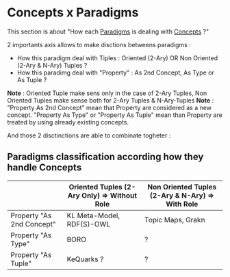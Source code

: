 Concepts x Paradigms
==

This section is about "How each <a href="https://github.com/iPlumb3r/KeQuarks/tree/master/2_Paradigms">Paradigms</a> is dealing with <a href="https://github.com/iPlumb3r/KeQuarks/tree/master/1_Semantic">Concepts</a> ?"

2 importants axis allows to make disctions betweens paradigms :
* How this paradigm deal with Tiples : Oriented (2-Ary) OR Non Oriented (2-Ary & N-Ary) Tuples ?
* How this paradimg deal with "Property" : As 2nd Concept, As Type or As Tuple ?

__Note__ : Oriented Tuple make sens only in the case of 2-Ary Tuples, Non Oriented Tuples make sense both for 2-Ary Tuples & N-Ary-Tuples
__Note__ : "Property As 2nd Concept" mean that Property are considered as a new concept. "Property As Type" or "Property As Tuple" mean than Property are treated by using already existing concepts.

And those 2 disctinctions are able to combinate togheter :

Paradigms classification according how they handle Concepts
-

<table>
    <thead>
        <tr>
            <th></th>
            <th>Oriented Tuples (2-Ary Only) => Without Role</th>
           <th>Non Oriented Tuples (2-Ary & N-Ary) => With Role</th>
        </tr>
    </thead>
    <tbody>
        <tr>
            <td>Property "As 2nd Concept"</td>
            <td>KL Meta-Model, RDF(S)-OWL</td>
            <td>Topic Maps, Grakn</td>
        </tr>
        <tr>
            <td>Property "As Type"</td>
            <td>BORO</td>
            <td>?</td>
        </tr>
        <td>Property "As Tuple"</td>
            <td>KeQuarks ?</td>
            <td>?</td>
    </tbody>
</table>

